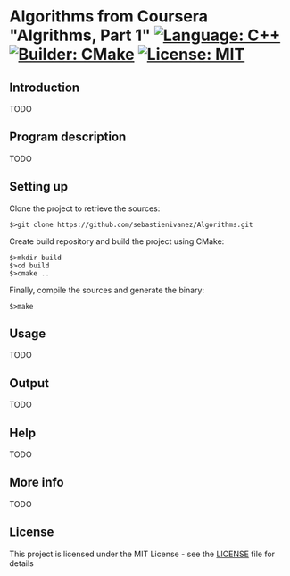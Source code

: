 # Algorithms from Coursera "Algrithms, Part 1" [![Language: C++](https://img.shields.io/badge/Language-C++-brightgreen.svg)](https://en.wikipedia.org/wiki/C%2B%2B) [![Builder: CMake](https://img.shields.io/badge/Builder-CMake-brightgreen.svg)](https://cmake.org/) [![License: MIT](https://img.shields.io/badge/License-MIT-brightgreen.svg)](https://opensource.org/licenses/MIT)   

## Introduction
TODO

## Program description
TODO

## Setting up
Clone the project to retrieve the sources:
```
$>git clone https://github.com/sebastienivanez/Algorithms.git
```

Create build repository and build the project using CMake:
```
$>mkdir build
$>cd build
$>cmake ..
```

Finally, compile the sources and generate the binary:
```
$>make
```

## Usage
TODO

## Output
TODO

## Help
TODO

## More info
TODO

## License
This project is licensed under the MIT License - see the [LICENSE](LICENSE) file for details
